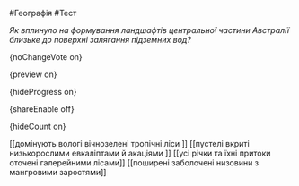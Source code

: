 #Географія #Тест

*Як вплинуло на формування ландшафтів центральної частини Австралії близьке до поверхні залягання підземних вод?*

{noChangeVote on}

{preview on}

{hideProgress on}

{shareEnable off}

{hideCount on}

[[домінують вологі вічнозелені тропічні ліси ]]
[[пустелі вкриті низькорослими евкаліптами й акаціями ]]
[[усі річки та їхні притоки оточені галерейними лісами]]
[[поширені заболочені низовини з мангровими заростями]]
